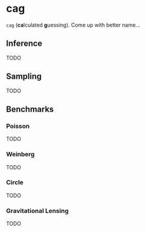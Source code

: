 # cag

`cag` (**ca**lculated **g**uessing). Come up with better name...

## Inference

TODO

## Sampling

TODO

## Benchmarks

### Poisson

TODO

### Weinberg

TODO

### Circle

TODO

### Gravitational Lensing

TODO
